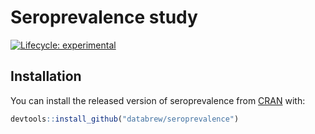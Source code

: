 
<!-- README.md is generated from README.Rmd. Please edit that file -->

# Seroprevalence study

<!-- badges: start -->

[![Lifecycle:
experimental](https://img.shields.io/badge/lifecycle-experimental-orange.svg)](https://www.tidyverse.org/lifecycle/#experimental)
<!-- badges: end -->

## Installation

You can install the released version of seroprevalence from
[CRAN](https://CRAN.R-project.org) with:

``` r
devtools::install_github("databrew/seroprevalence")
```
